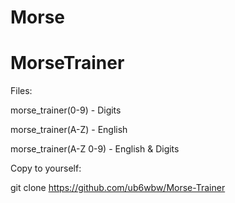# Morse
# MorseTrainer

Files:

  morse_trainer(0-9) - Digits
  
  morse_trainer(A-Z) - English
  
  morse_trainer(A-Z 0-9) - English & Digits

Copy to yourself:

git clone https://github.com/ub6wbw/Morse-Trainer
